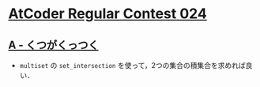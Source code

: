 # [AtCoder Regular Contest 024](https://atcoder.jp/contests/arc024)

## [A - くつがくっつく](https://atcoder.jp/contests/arc024/tasks/arc024_1)
- `multiset` の `set_intersection` を使って，2つの集合の積集合を求めれば良い．

